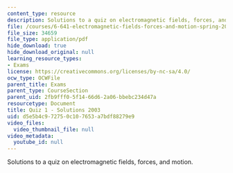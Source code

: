```yaml
---
content_type: resource
description: Solutions to a quiz on electromagnetic fields, forces, and motion.
file: /courses/6-641-electromagnetic-fields-forces-and-motion-spring-2005/d5e5b4c972750c107653a7bdf88279e9_quiz1soln_f03.pdf
file_size: 34659
file_type: application/pdf
hide_download: true
hide_download_original: null
learning_resource_types:
- Exams
license: https://creativecommons.org/licenses/by-nc-sa/4.0/
ocw_type: OCWFile
parent_title: Exams
parent_type: CourseSection
parent_uid: 2fb9fff0-5f14-66d6-2a06-bbebc234d47a
resourcetype: Document
title: Quiz 1 - Solutions 2003
uid: d5e5b4c9-7275-0c10-7653-a7bdf88279e9
video_files:
  video_thumbnail_file: null
video_metadata:
  youtube_id: null
---
```

Solutions to a quiz on electromagnetic fields, forces, and motion.